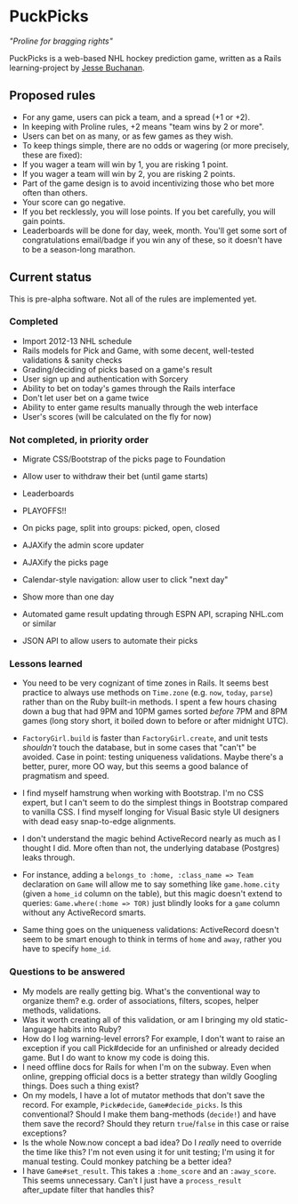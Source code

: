 # PuckPicks

*"Proline for bragging rights"*

PuckPicks is a web-based NHL hockey prediction game, written as a Rails learning-project by [Jesse Buchanan](http://jbinto.ca).

## Proposed rules

* For any game, users can pick a team, and a spread (+1 or +2). 
* In keeping with Proline rules, +2 means "team wins by 2 or more".
* Users can bet on as many, or as few games as they wish.
* To keep things simple, there are no odds or wagering (or more precisely, these are fixed):
 * If you wager a team will win by 1, you are risking 1 point. 
 * If you wager a team will win by 2, you are risking 2 points. 
* Part of the game design is to avoid incentivizing those who bet more often than others.
 * Your score can go negative. 
 * If you bet recklessly, you will lose points. If you bet carefully, you will gain points.
 * Leaderboards will be done for day, week, month. You'll get some sort of congratulations email/badge if you win any of these, so it doesn't have to be a season-long marathon.

## Current status

This is pre-alpha software. Not all of the rules are implemented yet.

### Completed

* Import 2012-13 NHL schedule
* Rails models for Pick and Game, with some decent, well-tested validations & sanity checks
* Grading/deciding of picks based on a game's result
* User sign up and authentication with Sorcery
* Ability to bet on today's games through the Rails interface
* Don't let user bet on a game twice
* Ability to enter game results manually through the web interface
* User's scores (will be calculated on the fly for now)

### Not completed, in priority order

* Migrate CSS/Bootstrap of the picks page to Foundation
* Allow user to withdraw their bet (until game starts)
* Leaderboards
* PLAYOFFS!!

* On picks page, split into groups: picked, open, closed

* AJAXify the admin score updater
* AJAXify the picks page
* Calendar-style navigation: allow user to click "next day"
* Show more than one day
* Automated game result updating through ESPN API, scraping NHL.com or similar
* JSON API to allow users to automate their picks

### Lessons learned

* You need to be very cognizant of time zones in Rails. It seems best practice to always use methods on `Time.zone` (e.g. `now`, `today`, `parse`) rather than on the Ruby built-in methods. I spent a few hours chasing down a bug that had 9PM and 10PM games sorted *before* 7PM and 8PM games (long story short, it boiled down to before or after midnight UTC).

* `FactoryGirl.build` is faster than `FactoryGirl.create`, and unit tests *shouldn't* touch the database, but in some cases that "can't" be avoided. Case in point: testing uniqueness validations. Maybe there's a better, purer, more OO way, but this seems a good balance of pragmatism and speed.

* I find myself hamstrung when working with Bootstrap. I'm no CSS expert, but I can't seem to do the simplest things in Bootstrap compared to vanilla CSS. I find myself longing for Visual Basic style UI designers with dead easy snap-to-edge alignments. 

* I don't understand the magic behind ActiveRecord nearly as much as I thought I did. More often than not, the underlying database (Postgres) leaks through. 
 * For instance, adding a `belongs_to :home, :class_name => Team` declaration on `Game` will allow me to say something like `game.home.city` (given a `home_id` column on the table), but this magic doesn't extend to queries: `Game.where(:home => TOR)` just blindly looks for a `game` column without any ActiveRecord smarts.
 * Same thing goes on the uniqueness validations: ActiveRecord doesn't seem to be smart enough to think in terms of `home` and `away`, rather you have to specify `home_id`.


 ### Questions to be answered

* My models are really getting big. What's the conventional way to organize them? e.g. order of associations, filters, scopes, helper methods, validations.
* Was it worth creating all of this validation, or am I bringing my old static-language habits into Ruby?
* How do I log warning-level errors? For example, I don't want to raise an exception if you call Pick#decide for an unfinished or already decided game. But I do want to know my code is doing this.
* I need offline docs for Rails for when I'm on the subway. Even when online, grepping official docs is a better strategy than wildly Googling things. Does such a thing exist?
* On my models, I have a lot of mutator methods that don't save the record. For example, `Pick#decide`, `Game#decide_picks`. Is this conventional? Should I make them bang-methods (`decide!`) and have them save the record? Should they return `true`/`false` in this case or raise exceptions?
* Is the whole Now.now concept a bad idea? Do I *really* need to override the time like this? I'm not even using it for unit testing; I'm using it for manual testing. Could monkey patching be a better idea?
* I have `Game#set_result`. This takes a `:home_score` and an `:away_score`. This seems unnecessary. Can't I just have a `process_result` after_update filter that handles this?
